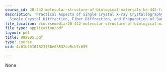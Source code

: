```yaml
---
course_id: 20-442-molecular-structure-of-biological-materials-be-442-fall-2005
description: 'Practical Aspects of Single Crystal X-ray Crystallography, Part 1: X-ray
  Single Crystal Diffraction, Fiber Diffraction, and Preparation of Samples.'
file_location: /coursemedia/20-442-molecular-structure-of-biological-materials-be-442-fall-2005/4c61b46101821760e08532de5cb7c639_092905.pdf
file_type: application/pdf
layout: pdf
title: 092905.pdf
type: course
uid: 4c61b46101821760e08532de5cb7c639

---
```

None